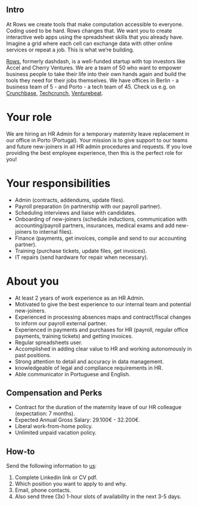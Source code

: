 ## Intro
At Rows we create tools that make computation accessible to everyone.
Coding used to be hard. Rows changes that. We want you to create interactive web apps using the spreadsheet skills that you already have. Imagine a grid where each cell can exchange data with other online services or repeat a job. This is what we’re building.

[Rows](https://rows.com/), formerly dashdash, is a well-funded startup with top investors like Accel and Cherry Ventures. We are a team of 50 who want to empower business people to take their life into their own hands again and build the tools they need for their jobs themselves. We have offices in Berlin - a business team of 5 - and Porto - a tech team of 45. Check us e.g. on [Crunchbase](https://www.crunchbase.com/organization/dashdash), [Techcrunch](https://techcrunch.com/2018/05/16/dashdash-a-platform-to-create-web-apps-using-only-spreadsheet-skills-nabs-8m-led-by-accel/), [Venturebeat](https://venturebeat.com/2018/05/16/accel-leads-8-million-investment-in-dashdash-to-create-web-apps-from-spreadsheets/).

# Your role
We are hiring an HR Admin for a temporary maternity leave replacement in our office in Porto (Portugal). Your mission is to give support to our teams and future new-joiners in all HR admin procedures and requests. If you love providing the best employee experience, then this is the perfect role for you!

# Your responsibilities
* Admin (contracts, addendums, update files).
* Payroll preparation (in partnership with our payroll partner).
* Scheduling interviews and liaise with candidates.
* Onboarding of new-joiners (schedule inductions, communication with accounting/payroll partners, insurances, medical exams and add new-joiners to internal files).
* Finance (payments, get invoices, compile and send to our accounting partner).
* Training (purchase tickets, update files, get invoices).
* IT repairs (send hardware for repair when necessary).

# About you
* At least 2 years of work experience as an HR Admin.
* Motivated to give the best experience to our internal team and potential new-joiners.
* Experienced in processing absences maps and contract/fiscal changes to inform our payroll external partner.
* Experienced in payments and purchases for HR (payroll, regular office payments, training tickets) and getting invoices.
* Regular spreadsheets user.
* Accomplished in adding clear value to HR and working autonomously in past positions.
* Strong attention to detail and accuracy in data management.
* knowledgeable of legal and compliance requirements in HR.
* Able communicator in Portuguese and English. 

## Compensation and Perks
- Contract for the duration of the maternity leave of our HR colleague (expectation: 7 months).
- Expected Annual Gross Salary: 29.100€ - 32.200€.
- Liberal work-from-home policy.
- Unlimited unpaid vacation policy.

## How-to
Send the following information to [us](mailto:hr@rows.com):
1. Complete Linkedin link or CV pdf.
1. Which position you want to apply to and why.
1. Email, phone contacts.
1. Also send three (3x) 1-hour slots of availability in the next 3-5 days.
